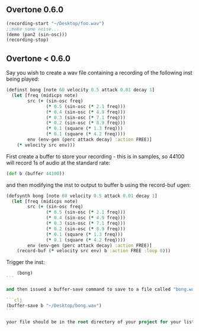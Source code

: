 ## Overtone 0.6.0

```clj
(recording-start "~/Desktop/foo.wav")
;;make some noise...
(demo (pan2 (sin-osc)))
(recording-stop)
```

## Overtone < 0.6.0
Say you wish to create a wav file containing a recording of the following inst being played:

```clj
(definst bong [note 60 velocity 0.5 attack 0.01 decay 1] 
  (let [freq (midicps note) 
        src (+ (sin-osc freq) 
               (* 0.5 (sin-osc (* 2.1 freq))) 
               (* 0.4 (sin-osc (* 4.9 freq))) 
               (* 0.3 (sin-osc (* 7.1 freq))) 
               (* 0.2 (sin-osc (* 8.9 freq))) 
               (* 0.1 (square (* 1.3 freq))) 
               (* 0.1 (square (* 4.2 freq)))) 
        env (env-gen (perc attack decay) :action FREE)] 
    (* velocity src env))) 
```


First create a buffer to store your recording - this is in samples, so 44100 will record 1s of audio at the standard rate: 

```clj
(def b (buffer 44100)) 
```

and then modifying the inst to output to buffer b using the record-buf ugen:

```clj
(defsynth bong [note 60 velocity 0.5 attack 0.01 decay 1] 
  (let [freq (midicps note) 
        src (+ (sin-osc freq) 
               (* 0.5 (sin-osc (* 2.1 freq))) 
               (* 0.4 (sin-osc (* 4.9 freq))) 
               (* 0.3 (sin-osc (* 7.1 freq))) 
               (* 0.2 (sin-osc (* 8.9 freq))) 
               (* 0.1 (square (* 1.3 freq))) 
               (* 0.1 (square (* 4.2 freq)))) 
        env (env-gen (perc attack decay) :action FREE)] 
    (record-buf (* velocity src env) b :action FREE :loop 0))) 
```

Trigger the inst: 

````clj
    (bong) 
```

and then issued a buffer-save command to save to a file called "bong.wav" in the directory of the current project: 

```clj
(buffer-save b "~/Desktop/bong.wav") 
```

your file should be in the root directory of your project for your listening pleasure :-)